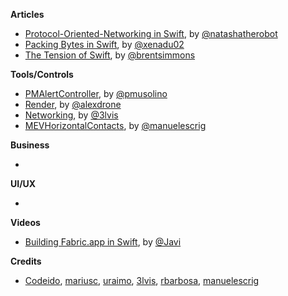 
**Articles**

* [Protocol-Oriented-Networking in Swift](https://www.natashatherobot.com/protocol-oriented-networking-in-swift/), by [@natashatherobot](https://twitter.com/natashatherobot)
* [Packing Bytes in Swift](http://www.russbishop.net/packing-bytes-in-swift), by [@xenadu02](https://twitter.com/xenadu02)
* [The Tension of Swift](http://inessential.com/2016/05/14/the_tension_of_swift), by [@brentsimmons](https://twitter.com/brentsimmons)

**Tools/Controls**

* [PMAlertController](https://github.com/Codeido/PMAlertController), by [@pmusolino](https://twitter.com/pmusolino)
* [Render](https://github.com/alexdrone/Render), by [@alexdrone](https://github.com/alexdrone)
* [Networking](https://github.com/3lvis/Networking), by [@3lvis](https://twitter.com/3lvis)
* [MEVHorizontalContacts](https://github.com/manuelescrig/MEVHorizontalContacts), by [@manuelescrig](https://twitter.com/manuelescrig)

**Business**

* 

**UI/UX**

* 

**Videos**

* [Building Fabric.app in Swift](https://realm.io/news/slug-javi-soto-building-fabric-in-swift/), by [@Javi](https://twitter.com/Javi)

**Credits**

* [Codeido](https://github.com/Codeido), [mariusc](https://github.com/mariusc), [uraimo](https://github.com/uraimo), [3lvis](https://github.com/3lvis), [rbarbosa](https://github.com/rbarbosa), [manuelescrig](https://github.com/manuelescrig)
